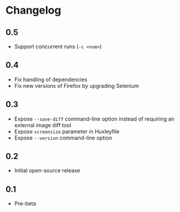 # Changelog

## 0.5

* Support concurrent runs (`-c <num>`)

## 0.4

* Fix handling of dependencies
* Fix new versions of Firefox by upgrading Selenium

## 0.3

* Expose `--save-diff` command-line option instead of requiring an external image diff tool
* Expose `screensize` parameter in Huxleyfile
* Expose `--version` command-line option

## 0.2

* Initial open-source release

## 0.1

* Pre-beta
